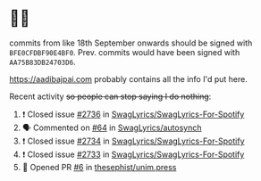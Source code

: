 # 👋🏻
<!--
**aadibajpai/aadibajpai** is a ✨ _special_ ✨ repository because its `README.md` (this file) appears on your GitHub profile.
-->
commits from like 18th September onwards should be signed with `BFE0CFDBF90E4BF0`. Prev. commits would have been signed with `AA75B83DB24703D6`.

https://aadibajpai.com probably contains all the info I'd put here.

Recent activity ~~so people can stop saying I do nothing~~:
<!--START_SECTION:activity-->
1. ❗️ Closed issue [#2736](https://github.com/SwagLyrics/SwagLyrics-For-Spotify/issues/2736) in [SwagLyrics/SwagLyrics-For-Spotify](https://github.com/SwagLyrics/SwagLyrics-For-Spotify)
2. 🗣 Commented on [#64](https://github.com/SwagLyrics/autosynch/issues/64) in [SwagLyrics/autosynch](https://github.com/SwagLyrics/autosynch)
3. ❗️ Closed issue [#2734](https://github.com/SwagLyrics/SwagLyrics-For-Spotify/issues/2734) in [SwagLyrics/SwagLyrics-For-Spotify](https://github.com/SwagLyrics/SwagLyrics-For-Spotify)
4. ❗️ Closed issue [#2733](https://github.com/SwagLyrics/SwagLyrics-For-Spotify/issues/2733) in [SwagLyrics/SwagLyrics-For-Spotify](https://github.com/SwagLyrics/SwagLyrics-For-Spotify)
5. 💪 Opened PR [#6](https://github.com/thesephist/unim.press/pull/6) in [thesephist/unim.press](https://github.com/thesephist/unim.press)
<!--END_SECTION:activity-->
